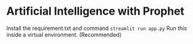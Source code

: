 # Artificial Intelligence with Prophet
Install the requirement.txt and command
`streamlit run app.py`
Run this inside a virtual environment. (Recommended)